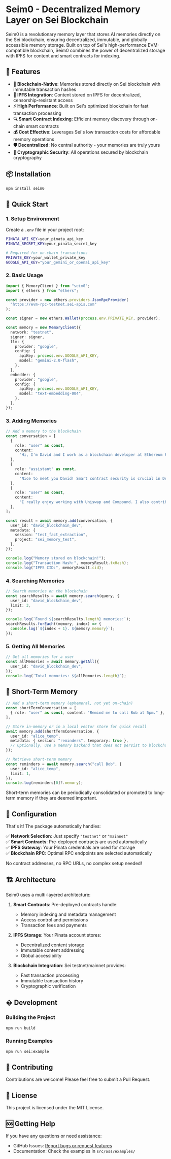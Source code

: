 # Seim0 - Decentralized Memory Layer on Sei Blockchain

Seim0 is a revolutionary memory layer that stores AI memories directly on the Sei blockchain, ensuring decentralized, immutable, and globally accessible memory storage. Built on top of Sei's high-performance EVM-compatible blockchain, Seim0 combines the power of decentralized storage with IPFS for content and smart contracts for indexing.

## 🌟 Features

- **🔗 Blockchain-Native**: Memories stored directly on Sei blockchain with immutable transaction hashes
- **📡 IPFS Integration**: Content stored on IPFS for decentralized, censorship-resistant access
- **⚡ High Performance**: Built on Sei's optimized blockchain for fast transaction processing
- **🔍 Smart Contract Indexing**: Efficient memory discovery through on-chain smart contracts
- **💰 Cost Effective**: Leverages Sei's low transaction costs for affordable memory operations
- **🛡️ Decentralized**: No central authority - your memories are truly yours
- **🔐 Cryptographic Security**: All operations secured by blockchain cryptography

## 📦 Installation

```bash
npm install seim0
```

## 🚀 Quick Start

### 1. Setup Environment

Create a `.env` file in your project root:

```bash
PINATA_API_KEY=your_pinata_api_key
PINATA_SECRET_KEY=your_pinata_secret_key

# Required for on-chain transactions
PRIVATE_KEY=your_wallet_private_key
GOOGLE_API_KEY="your_gemini_or_openai_api_key"
```

### 2. Basic Usage

```typescript
import { MemoryClient } from "seim0";
import { ethers } from "ethers";

const provider = new ethers.providers.JsonRpcProvider(
  "https://evm-rpc-testnet.sei-apis.com"
);

const signer = new ethers.Wallet(process.env.PRIVATE_KEY, provider);

const memory = new MemoryClient({
  network: "testnet",
  signer: signer,
  llm: {
    provider: "google",
    config: {
      apiKey: process.env.GOOGLE_API_KEY,
      model: "gemini-2.0-flash",
    },
  },
  embedder: {
    provider: "google",
    config: {
      apiKey: process.env.GOOGLE_API_KEY,
      model: "text-embedding-004",
    },
  },
});
```

### 3. Adding Memories

```typescript
// Add a memory to the blockchain
const conversation = [
  {
    role: "user" as const,
    content:
      "Hi, I'm David and I work as a blockchain developer at Ethereum Foundation. I specialize in smart contract security and love DeFi protocols.",
  },
  {
    role: "assistant" as const,
    content:
      "Nice to meet you David! Smart contract security is crucial in DeFi. What are your favorite protocols to work with?",
  },
  {
    role: "user" as const,
    content:
      "I really enjoy working with Uniswap and Compound. I also contribute to OpenZeppelin's security audits on weekends.",
  },
];

const result = await memory.add(conversation, {
  user_id: "david_blockchain_dev",
  metadata: {
    session: "test_fact_extraction",
    project: "sei_memory_test",
  },
});

console.log("Memory stored on blockchain!");
console.log("Transaction Hash:", memoryResult.txHash);
console.log("IPFS CID:", memoryResult.cid);
```

### 4. Searching Memories

```typescript
// Search memories on the blockchain
const searchResults = await memory.search(query, {
  user_id: "david_blockchain_dev",
  limit: 3,
});

console.log(`Found ${searchResults.length} memories:`);
searchResults.forEach((memory, index) => {
  console.log(`${index + 1}. ${memory.memory}`);
});
```

### 5. Getting All Memories

```typescript
// Get all memories for a user
const allMemories = await memory.getAll({
  user_id: "david_blockchain_dev",
});
console.log(`Total memories: ${allMemories.length}`);
```

## 🧠 Short-Term Memory

```typescript
// Add a short-term memory (ephemeral, not yet on-chain)
const shortTermConversation = [
  { role: "user" as const, content: "Remind me to call Bob at 5pm." },
];

// Store in-memory or in a local vector store for quick recall
await memory.add(shortTermConversation, {
  user_id: "alice_temp",
  metadata: { session: "reminders", temporary: true },
  // Optionally, use a memory backend that does not persist to blockchain/IPFS
});

// Retrieve short-term memory
const reminders = await memory.search("call Bob", {
  user_id: "alice_temp",
  limit: 1,
});
console.log(reminders[0]?.memory);
```

Short-term memories can be periodically consolidated or promoted to long-term memory if they are deemed important.

## 🔧 Configuration

That's it! The package automatically handles:

✅ **Network Selection**: Just specify `"testnet"` or `"mainnet"`  
✅ **Smart Contracts**: Pre-deployed contracts are used automatically  
✅ **IPFS Gateway**: Your Pinata credentials are used for storage  
✅ **Blockchain RPC**: Optimal RPC endpoints are selected automatically

No contract addresses, no RPC URLs, no complex setup needed!

## 🏗️ Architecture

Seim0 uses a multi-layered architecture:

1. **Smart Contracts**: Pre-deployed contracts handle:
   - Memory indexing and metadata management
   - Access control and permissions
   - Transaction fees and payments

2. **IPFS Storage**: Your Pinata account stores:
   - Decentralized content storage
   - Immutable content addressing
   - Global accessibility

3. **Blockchain Integration**: Sei testnet/mainnet provides:
   - Fast transaction processing
   - Immutable transaction history
   - Cryptographic verification

## �️ Development

### Building the Project

```bash
npm run build
```

### Running Examples

```bash
npm run sei:example
```

## 🤝 Contributing

Contributions are welcome! Please feel free to submit a Pull Request.

## 📄 License

This project is licensed under the MIT License.

## 🆘 Getting Help

If you have any questions or need assistance:

- GitHub Issues: [Report bugs or request features](https://github.com/devesh1011/seim0/issues)
- Documentation: Check the examples in `src/oss/examples/`
